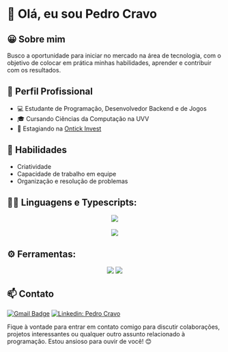 # 👋 Olá, eu sou Pedro Cravo
## 😀 Sobre mim
Busco a oportunidade para iniciar no mercado na área de tecnologia, com o objetivo de colocar em prática minhas habilidades, aprender e contribuir com os resultados.

## 💼 Perfil Profissional
- 💻 Estudante de Programação, Desenvolvedor Backend e de Jogos
- 🎓 Cursando Ciências da Computação na UVV
- 🏢 Estagiando na [Ontick Invest][ontick]


## 🚀 Habilidades
- Criatividade
- Capacidade de trabalho em equipe
- Organização e resolução de problemas


## 👨‍💻 Linguagens e Typescripts: 
<p align="center">
    <img src="https://skillicons.dev/icons?i=c,cpp,html,css,latex,markdown" />
  <br>
  <br>
    <img src="https://github-readme-stats.vercel.app/api/top-langs/?username=pedcravo&layout=compact&theme=transparent">
</p>

## ⚙️ Ferramentas:
<p align="center">
    <img src="https://skillicons.dev/icons?i=linux,git,github,redis,mysql,docker,vscode,visualstudio,unreal,blender" />
    <img src="https://img.icons8.com/?size=51&id=38604&format=png&color=000000">
</p>

## 📫 Contato
[![Gmail Badge](https://img.shields.io/badge/-pedroh.s.cravo@gmail.com-red?style=flat-square&logo=Gmail&logoColor=white&link=mailto:pedroh.s.cravo@gmail.com)](mailto:pedroh.s.cravo@gmail.com)
[![Linkedin: Pedro Cravo](https://img.shields.io/badge/-PedroCravo-blue?style=flat-square&logo=Linkedin&logoColor=white&link=https://www.linkedin.com/in/pedro-cravo-413710174/)](https://www.linkedin.com/in/pedro-cravo-413710174/)

Fique à vontade para entrar em contato comigo para discutir colaborações, projetos interessantes ou qualquer outro assunto relacionado à programação. Estou ansioso para ouvir de você! 😊

[ontick]: https://www.ontick.com.br/
